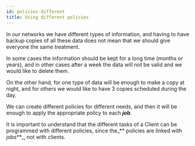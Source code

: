 ```yaml
---
id: policies-different
title: Using different policies
---
```


In our networks we have different types of information, and having to have backup copies of all these data does not mean that we should give everyone the same treatment.

In some cases the information should be kept for a long time \(months or years\), and in other cases after a week the data will not be valid and we would like to delete them.

On the other hand, for one type of data will be enough to make a copy at night, and for others we would like to have 3 copies scheduled during the day.

We can create different policies for different needs, and then it will be enough to apply the appropriate policy to each _**job**_.

It is important to understand that the different tasks of a Client can be programmed with different policies, since the_** policies are linked with jobs**_, not with clients.